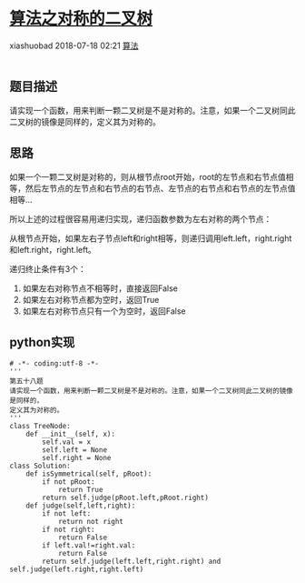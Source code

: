 <div class="blog-article">
    <h1><a href="p.html?p=算法/算法之对称的二叉树" class="title">算法之对称的二叉树</a></h1>
    <span class="author">xiashuobad</span>
    <span class="time">2018-07-18 02:21</span>
    <span><a href="tags.html?t=算法" class="tag">算法</a></span>
    </div>
<br/>

## 题目描述 ##
请实现一个函数，用来判断一颗二叉树是不是对称的。注意，如果一个二叉树同此二叉树的镜像是同样的，定义其为对称的。
## 思路 ##
如果一个一颗二叉树是对称的，则从根节点root开始，root的左节点和右节点值相等，然后左节点的左节点和右节点的右节点、左节点的右节点和右节点的左节点值相等...

所以上述的过程很容易用递归实现，递归函数参数为左右对称的两个节点：

从根节点开始，如果左右子节点left和right相等，则递归调用left.left，right.right和left.right，right.left。

递归终止条件有3个：

1. 如果左右对称节点不相等时，直接返回False
2. 如果左右对称节点都为空时，返回True
3. 如果左右对称节点只有一个为空时，返回False

## python实现 ##
	# -*- coding:utf-8 -*-
	'''
	第五十八题
	请实现一个函数，用来判断一颗二叉树是不是对称的。注意，如果一个二叉树同此二叉树的镜像是同样的，
	定义其为对称的。
	'''
	class TreeNode:
	    def __init__(self, x):
	        self.val = x
	        self.left = None
	        self.right = None
	class Solution:
	    def isSymmetrical(self, pRoot):
	        if not pRoot:
	            return True
	        return self.judge(pRoot.left,pRoot.right)
	    def judge(self,left,right):
	        if not left:
	            return not right
	        if not right:
	            return False
	        if left.val!=right.val:
	            return False
	        return self.judge(left.left,right.right) and self.judge(left.right,right.left)